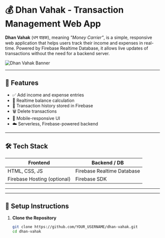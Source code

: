 # 💰 Dhan Vahak - Transaction Management Web App

**Dhan Vahak** (धन वाहक), meaning *"Money Carrier"*, is a simple, responsive web application that helps users track their income and expenses in real-time. Powered by Firebase Realtime Database, it allows live updates of transactions without the need for a backend server.

![Dhan Vahak Banner](https://via.placeholder.com/1000x300.png?text=Dhan+Vahak+Web+App) <!-- Optional: Replace with your app's banner image -->

---

## 🚀 Features

- ✅ Add income and expense entries
- 🔄 Realtime balance calculation
- 📂 Transaction history stored in Firebase
- 🗑 Delete transactions
- 📱 Mobile-responsive UI
- ☁️ Serverless, Firebase-powered backend

---

## 🛠 Tech Stack

| Frontend         | Backend / DB             |
|------------------|--------------------------|
| HTML, CSS, JS    | Firebase Realtime Database |
| Firebase Hosting (optional) | Firebase SDK       |

---


---

## 🔧 Setup Instructions

1. **Clone the Repository**
   ```bash
   git clone https://github.com/YOUR_USERNAME/dhan-vahak.git
   cd dhan-vahak

